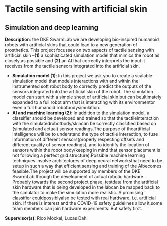 # Tactile sensing with artificial skin
## Simulation and deep learning

**Description**: the DKE SwarmLab we are developing bio-inspired humanoid robots with artificial skins that could lead to a new generation of prosthetics. This project focusses on two aspects of tactile sensing with artificial skin –**(1)** a sophisticated simulation model that mimics the robot as closely as possible and **(2)** an AI that correctly interprets the input it receives from the tactile sensors integrated into the artificial skin.
- **Simulation model (1)**: In this project we ask you to create a scalable simulation model that models interactions with and within the instrumented soft robot body to correctly predict the outputs of the sensors integrated into the artificial skin of the robot. The simulation model can start with a simple sheet of artificial skin but can beultimately expanded to a full robot arm that is interacting with its environmentor even a full humanoid robotbodysimulation.
- **AI  and  machine  learning  (2)**: In  addition  to  the  simulation  model,  a  classifier  should  be developed and trained so that the tactileinteraction with the simulatedrobotbody/skincan be correctly classified based on (simulated and actual) sensor readings.The purpose of theartificial intelligence will be to understand the type of tactile interaction, to fuse information of different sensors(properly respecting offsets and different quality of sensor readings), and to  identify  the  location  of  sensors  within  the  robot  body(keeping  in  mind  that  sensor placement is not following a perfect grid structure).Possible machine learning techniques involve architectures of deep  neural networksthat need to  be  setup  in  such a way that efficient sensing and training of the AIbecomes feasible.The project will be supported by members of the DKE SwarmLab through the development of actual  robotic hardware. Probably towards  the second  project phase, testdata from the artificial skin hardware that is being developed in the labcan be mapped back to the simulator to make the simulation more realistic. A promising classifier couldpossiblyalso be tested with real hardware, i.e. artificial skin. If there is interest and the COVID-19 safety guidelines allow it,some team members can join hardware experiments. But safety first.

**Supervisor(s):** Rico Möckel, Lucas Dahl
